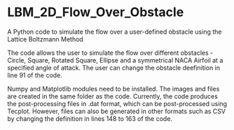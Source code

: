 # LBM_2D_Flow_Over_Obstacle
A Python code to simulate the flow over a user-defined obstacle using the Lattice Boltzmann Method

The code allows the user to simulate the flow over different obstacles - Circle, Square, Rotated Square, Ellipse and a symmetrical NACA Airfoil at a specified angle of attack. The user can change the obstacle deefinition in line 91 of the code.

Numpy and Matplotlib modules need to be installed. The images and files are created in the same folder as the code. Currently, the code produces the post-processing files in .dat format, which can be post-processed using Tecplot. However, files can also be generated in other formats such as CSV by changing the definition in lines 148 to 163 of the code.
